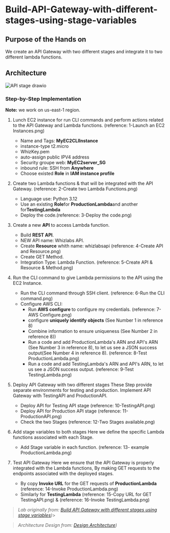 # Build-API-Gateway-with-different-stages-using-stage-variables

## Purpose of the Hands on

 We create an API Gateway with two different stages and integrate it to two different lambda functions.

## Architecture


![API stage drawio](https://github.com/user-attachments/assets/d26b7c38-a86c-47d4-9de1-57c9d81063bd)









### Step-by-Step Implementation

<b> Note:</b> we work on us-east-1 region.


1. Lunch EC2 instance for run CLI commands and perform actions related to the API Gateway and Lambda functions.   (reference: 1-Launch an EC2 Instances.png)
   - Name and Tags: <b>MyEC2CLIInstance</b>
   - instance-type t2.micro
   - WhizKey.pem
   - auto-assign public IPV4 address
   - Security groupe web: <b>MyEC2server_SG</b>
   - inbound rule: SSH from <b>Anywhere</b>
   - Choose existed <b>Role</b> in <b>IAM instance profile</b>

            
2. Create two Lambda functions <ProductionLambda> & <TestingLambda> that will be integrated with the API Gateway.  (reference: 2-Create two Lambda Functions.png)
   - Language use: Python 3.12
   - Use an existing <b>Role</b>for <b>ProductionLambda</b>and another for<b>TestingLambda</b>
   - Deploy the code.(reference: 3-Deploy the code.png)
  
     
3. Create a new <b>API</b> to access Lambda function.
   - Build <b>REST API</b>.
   - NEW API name: Whizlabs API.
   - Create <b>Resource</b> whith name: whizlabsapi (reference: 4-Create API and Resource.png)
   - Create GET Method.
   - Integration Type: Lambda Function.  (reference: 5-Create API & Resource & Method.png)

  
4. Run the CLI command to give Lambda permissions to the API using the EC2 Instance.
   - Run the CLI command through SSH client. (reference: 6-Run the CLI command.png)
   - Configure AWS CLI:
      - Run <b>AWS configure </b> to configure my credentials. (reference: 7-AWS Configure.png)
      - configure <b>uniquely identify objects</b> (See Number 1 in reference 8)
      - Combine information to ensure uniqueness (See Number 2 in reference 8))
      - Run a code and add ProductionLambda's ARN and API's ARN (See Number 3 in reference 8), to let us see a JSON success output(See Number 4 in reference 8).  (reference: 8-Test ProductionLambda.png)
      - Run a code and add TestingLambda's ARN and API's ARN, to let us see a JSON success output.  (reference: 9-Test TestingLambda.png)


5. Deploy API Gateway with two different stages
   These Step provide separate environments for testing and production. Implement API Gateway with TestingAPI and ProductionAPI.
     - Deploy API for Testing API stage (reference: 10-TestingAPI.png)
     - Deploy API for Production API stage (reference: 11-ProductionAPI.png)
     - Check the two Stages (reference: 12-Two Stages available.png)
  
       
6. Add stage variables to both stages
   Here we define the specific Lambda functions associated with each Stage.
     - Add Stage variable in each function.  (reference: 13- example ProductionLambda.png)


7. Test API Gateway
   Here we ensure that the API Gateway is properly integrated with the Lambda functions, By making GET requests to the endpoints associated with the deployed stages.
     - By copy <b>Invoke URL</b> for the GET requests of <b>ProductionLambda</b>   (reference: 14-Invoke ProductionLambda.png)
     - Similarly for <b>TestingLambda</b>   (reference: 15-Copy URL for GET TestingAPI.png) & (reference: 16-Invoke TestingLambda.png)
   
     


   


> *Lab originally from: [Build API Gateway with different stages using stage variables](https://www.whizlabs.com/labs/build-api-gateway-with-different-stages-using-stage-variables/))*>


> *Architecture Design from: [Design Architecture](https://app.diagrams.net/))*


